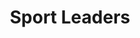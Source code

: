---
title: Sport Leaders
id: 8
description_markdown: >-
  Introductory Paragraph for this curriculum. Sapien iusto curae porttitor facilisis odio quaerat felis? Cursus sagittis facilisi lorem qui voluptatibus, aliquam.

status: current
objective_markdown: Short sentence describing the motivation for this program.
curricula:
  - title: Title of the curicula section
    objective: Paragraph descrining objective of this section
    image: /images/programs/default.webp
  - title: Title of the curicula section
    objective: Paragraph descrining objective of this section
    image: /images/programs/default.webp
---